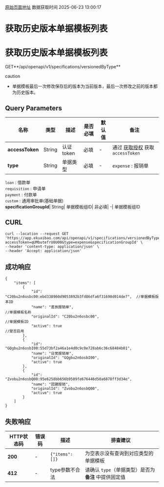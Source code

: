 [原始页面地址](https://docs.ekuaibao.com/docs/open-api/forms/get-specifications-versioned)
数据获取时间 2025-06-23 13:00:17

# 获取历史版本单据模板列表

# 获取历史版本单据模板列表  
  
GET**/api/openapi/v1/specifications/versionedByType**

caution

  * 单据模板最后一次修改保存后的版本为当前版本，最后一次修改之前的版本都为历史版本。



## Query Parameters​

名称| 类型| 描述| 是否必填| 默认值| 备注  
---|---|---|---|---|---  
**accessToken**|  String| 认证token| 必填| -| 通过 [获取授权](/docs/open-api/getting-started/auth) 获取 `accessToken`  
**type**|  String| 单据类型| 必填| -| `expense` : 报销单  
`loan` : 借款单  
`requisition` : 申请单  
`payment` : 付款单  
`custom` : 通用审批单(基础单据)  
**specificationGroupId**|  String| 单据模板组ID| 非必填| -| 单据模板组ID  
  
## CURL​
    
    
    curl --location --request GET 'https://app.ekuaibao.com/api/openapi/v1/specifications/versionedByType?accessToken=qUMbutefrU8U00&type=expense&specificationGroupId' \  
    --header 'content-type: application/json' \  
    --header 'Accept: application/json'  
    

## 成功响应​
    
    
    {  
        "items": [  
            {  
                "id": "C20bu2n6osbc00:ebd338960d9053892b3fd86dfa6f31690d014de7",  //单据模板版本ID  
                "name": "差旅报销单",                                              //单据模板名称  
                "originalId": "C20bu2n6osbc00",                                   //单据模板ID  
                "active": true                                                    //是否启用  
            },  
            {  
                "id": "GQgbu2n6osbI00:55d73bf2a46a1e4d0c9c0e728ab6c36c68484b01",  
                "name": "日常报销单",  
                "originalId": "GQgbu2n6osbI00",  
                "active": true  
            },  
            {  
                "id": "Zvobu2n6osbQ00:95e6258bb656b9589fe676446d50a6878ff3d34e",  
                "name": "团建报销",  
                "originalId": "Zvobu2n6osbQ00",  
                "active": true  
            }  
        ]  
    }  
    

## 失败响应​

HTTP状态码| 错误码| 描述| 排查建议  
---|---|---|---  
**200**|  -| `{"items": []}`| 为空表示没有查询到对应类型的单据模板  
**412**|  -| type参数不合法| 请确认 `type`（单据类型）是否为 **备注** 中提供固定值
